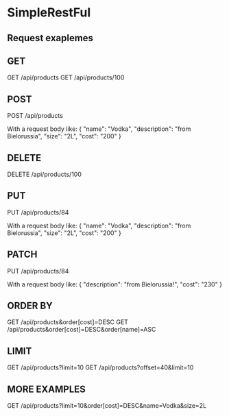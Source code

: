 # SimpleRestFul

## Request exaplemes

## GET <READ>

GET /api/products
GET /api/products/100

## POST <CREATE>

POST /api/products

With a request body like:
{
    "name": "Vodka",
    "description": "from Bielorussia",
    "size": "2L",
    "cost": "200"
}

## DELETE

DELETE /api/products/100

## PUT  <UPDATE>

PUT /api/products/84

With a request body like:
{
    "name": "Vodka",
    "description": "from Bielorussia",
    "size": "2L",
    "cost": "200"
}

## PATCH <PARTIAL UPDATE>

PUT /api/products/84

With a request body like:
{
    "description": "from Bielorussia!",
    "cost": "230"
}

## ORDER BY

GET /api/products&order[cost]=DESC
GET /api/products&order[cost]=DESC&order[name]=ASC

## LIMIT

GET /api/products?limit=10
GET /api/products?offset=40&limit=10

## MORE EXAMPLES

GET /api/products?limit=10&order[cost]=DESC&name=Vodka&size=2L